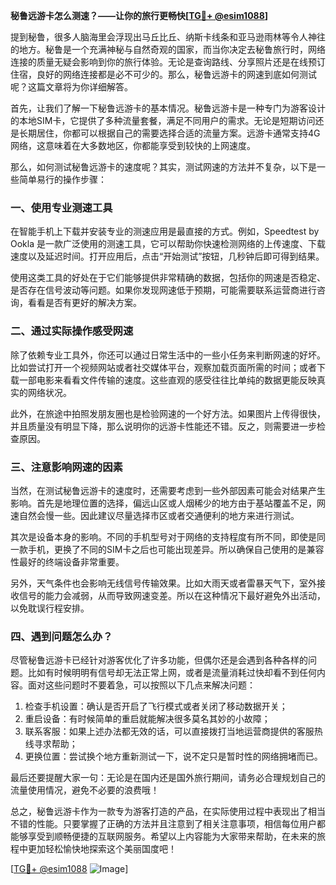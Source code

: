 **秘鲁远游卡怎么测速？——让你的旅行更畅快[[TG💪+ @esim1088](https://t.me/s/esim1088)]**

提到秘鲁，很多人脑海里会浮现出马丘比丘、纳斯卡线条和亚马逊雨林等令人神往的地方。秘鲁是一个充满神秘与自然奇观的国家，而当你决定去秘鲁旅行时，网络连接的质量无疑会影响到你的旅行体验。无论是查询路线、分享照片还是在线预订住宿，良好的网络连接都是必不可少的。那么，秘鲁远游卡的网速到底如何测试呢？这篇文章将为你详细解答。

首先，让我们了解一下秘鲁远游卡的基本情况。秘鲁远游卡是一种专门为游客设计的本地SIM卡，它提供了多种流量套餐，满足不同用户的需求。无论是短期访问还是长期居住，你都可以根据自己的需要选择合适的流量方案。远游卡通常支持4G网络，这意味着在大多数地区，你都能享受到较快的上网速度。

那么，如何测试秘鲁远游卡的速度呢？其实，测试网速的方法并不复杂，以下是一些简单易行的操作步骤：

### 一、使用专业测速工具

在智能手机上下载并安装专业的测速应用是最直接的方式。例如，Speedtest by Ookla 是一款广泛使用的测速工具，它可以帮助你快速检测网络的上传速度、下载速度以及延迟时间。打开应用后，点击“开始测试”按钮，几秒钟后即可得到结果。

使用这类工具的好处在于它们能够提供非常精确的数据，包括你的网速是否稳定、是否存在信号波动等问题。如果你发现网速低于预期，可能需要联系运营商进行咨询，看看是否有更好的解决方案。

### 二、通过实际操作感受网速

除了依赖专业工具外，你还可以通过日常生活中的一些小任务来判断网速的好坏。比如尝试打开一个视频网站或者社交媒体平台，观察加载页面所需的时间；或者下载一部电影来看看文件传输的速度。这些直观的感受往往比单纯的数据更能反映真实的网络状况。

此外，在旅途中拍照发朋友圈也是检验网速的一个好方法。如果图片上传得很快，并且质量没有明显下降，那么说明你的远游卡性能还不错。反之，则需要进一步检查原因。

### 三、注意影响网速的因素

当然，在测试秘鲁远游卡的速度时，还需要考虑到一些外部因素可能会对结果产生影响。首先是地理位置的选择，偏远山区或人烟稀少的地方由于基站覆盖不足，网速自然会慢一些。因此建议尽量选择市区或者交通便利的地方来进行测试。

其次是设备本身的影响。不同的手机型号对于网络的支持程度有所不同，即使是同一款手机，更换了不同的SIM卡之后也可能出现差异。所以确保自己使用的是兼容性最好的终端设备非常重要。

另外，天气条件也会影响无线信号传输效果。比如大雨天或者雷暴天气下，室外接收信号的能力会减弱，从而导致网速变差。所以在这种情况下最好避免外出活动，以免耽误行程安排。

### 四、遇到问题怎么办？

尽管秘鲁远游卡已经针对游客优化了许多功能，但偶尔还是会遇到各种各样的问题。比如有时候明明有信号却无法正常上网，或者是流量消耗过快却看不到任何内容。面对这些问题时不要着急，可以按照以下几点来解决问题：

1. 检查手机设置：确认是否开启了飞行模式或者关闭了移动数据开关；
2. 重启设备：有时候简单的重启就能解决很多莫名其妙的小故障；
3. 联系客服：如果上述办法都无效的话，可以直接拨打当地运营商提供的客服热线寻求帮助；
4. 更换位置：尝试换个地方重新测试一下，说不定只是暂时性的网络拥堵而已。

最后还要提醒大家一句：无论是在国内还是国外旅行期间，请务必合理规划自己的流量使用情况，避免不必要的浪费哦！

总之，秘鲁远游卡作为一款专为游客打造的产品，在实际使用过程中表现出了相当不错的性能。只要掌握了正确的方法并且注意到了相关注意事项，相信每位用户都能够享受到顺畅便捷的互联网服务。希望以上内容能为大家带来帮助，在未来的旅程中更加轻松愉快地探索这个美丽国度吧！

[[TG💪+ @esim1088](https://t.me/s/esim1088) ![Image](https://i.postimg.cc/4NQfJmqS/Snipaste-2025-05-13-00-14-12.png)]